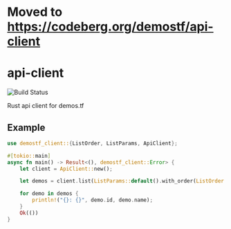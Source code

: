# Moved to https://codeberg.org/demostf/api-client

# api-client

![Build Status](https://github.com/demostf/api-client/workflows/CI/badge.svg)

Rust api client for demos.tf

## Example

```rust
use demostf_client::{ListOrder, ListParams, ApiClient};

#[tokio::main]
async fn main() -> Result<(), demostf_client::Error> {
    let client = ApiClient::new();

    let demos = client.list(ListParams::default().with_order(ListOrder::Ascending), 1).await?;

    for demo in demos {
        println!("{}: {}", demo.id, demo.name);
    }
    Ok(())
}
```
